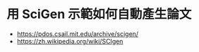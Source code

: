 # 用 SciGen 示範如何自動產生論文

* <https://pdos.csail.mit.edu/archive/scigen/>
* <https://zh.wikipedia.org/wiki/SCIgen>